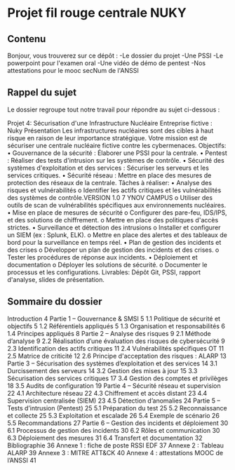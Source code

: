 # Projet fil rouge centrale NUKY

## Contenu
Bonjour, vous trouverez sur ce dépôt :
-Le dossier du projet
-Une PSSI
-Le powerpoint pour l'examen oral
-Une vidéo de démo de pentest
-Nos attestations pour le mooc secNum de l'ANSSI

## Rappel du sujet
Le dossier regroupe tout notre travail pour répondre au sujet ci-dessous :

Projet 4: Sécurisation d'une Infrastructure Nucléaire
Entreprise fictive : Nuky
Présentation
Les infrastructures nucléaires sont des cibles à haut risque en raison de leur importance
stratégique. Votre mission est de sécuriser une centrale nucléaire fictive contre les
cybermenaces.
Objectifs:
• Gouvernance de la sécurité : Élaborer une PSSI pour la centrale.
• Pentest : Réaliser des tests d'intrusion sur les systèmes de contrôle.
• Sécurité des systèmes d'exploitation et des services : Sécuriser les serveurs et les
services critiques.
• Sécurité réseau : Mettre en place des mesures de protection des réseaux de la
centrale.
Tâches à réaliser:
• Analyse des risques et vulnérabilités
o Identifier les actifs critiques et les vulnérabilités des systèmes de contrôle.VERSION 1.0 7 YNOV CAMPUS
o Utiliser des outils de scan de vulnérabilités spécifiques aux environnements
nucléaires.
• Mise en place de mesures de sécurité
o Configurer des pare-feu, IDS/IPS, et des solutions de chiffrement.
o Mettre en place des politiques d'accès strictes.
• Surveillance et détection des intrusions
o Installer et configurer un SIEM (ex : Splunk, ELK).
o Mettre en place des alertes et des tableaux de bord pour la surveillance en temps
réel.
• Plan de gestion des incidents et des crises
o Développer un plan de gestion des incidents et des crises.
o Tester les procédures de réponse aux incidents.
• Déploiement et documentation
o Déployer les solutions de sécurité.
o Documenter le processus et les configurations.
Livrables:
Dépôt Git, PSSI, rapport d'analyse, slides de présentation.



## Sommaire du dossier

Introduction	4
Partie 1 – Gouvernance & SMSI	5
1.1 Politique de sécurité et objectifs	5
1.2 Référentiels appliqués	5
1.3 Organisation et responsabilités	6
1.4 Principes appliqués	8
Partie 2 – Analyse des risques	9
2.1 Méthode d’analyse	9
2.2 Réalisation d’une évaluation des risques de cybersécurité	9
2.3 Identification des actifs critiques	11
2.4 Vulnérabilités spécifiques OT	11
2.5 Matrice de criticité	12
2.6 Principe d'acceptation des risques : ALARP	13
Partie 3 – Sécurisation des systèmes d’exploitation et des services	14
3.1 Durcissement des serveurs	14
3.2 Gestion des mises à jour	15
3.3 Sécurisation des services critiques	17
3.4 Gestion des comptes et privilèges	18
3.5 Audits de configuration	19
Partie 4 – Sécurité réseau et supervision	22
4.1 Architecture réseau	22
4.3 Chiffrement et accès distant	23
4.4 Supervision centralisée (SIEM)	23
4.5 Détection d’anomalies	24
Partie 5 – Tests d’intrusion (Pentest)	25
5.1 Préparation du test	25
5.2 Reconnaissance et collecte	25
5.3 Exploitation et escalade	26
5.4 Exemple de scénario	26
5.5 Recommandations	27
Partie 6 – Gestion des incidents et déploiement	30
6.1 Processus de gestion des incidents	30
6.2 Rôles et communication	30
6.3 Déploiement des mesures	31
6.4 Transfert et documentation	32
Bibliographie	36
Annexe 1 : fiche de poste RSSI EDF	37
Annexe 2 : Tableau ALARP	39
Annexe 3 : MITRE ATT&CK	40
Annexe 4 : attestations MOOC de l’ANSSI	41
